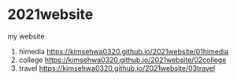 # 2021website
my website
1. himedia https://kimsehwa0320.github.io/2021website/01himedia
1. college https://kimsehwa0320.github.io/2021website/02college
1. travel https://kimsehwa0320.github.io/2021website/03travel
